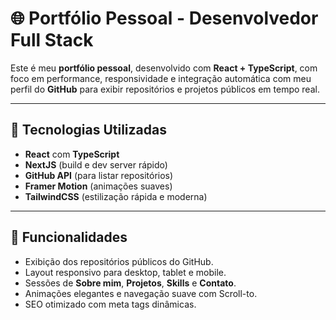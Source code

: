 # 🌐 Portfólio Pessoal - Desenvolvedor Full Stack

Este é meu **portfólio pessoal**, desenvolvido com **React + TypeScript**, com foco em performance, responsividade e integração automática com meu perfil do **GitHub** para exibir repositórios e projetos públicos em tempo real.

---

## 🧰 Tecnologias Utilizadas

- **React** com **TypeScript**
- **NextJS** (build e dev server rápido)
- **GitHub API** (para listar repositórios)
- **Framer Motion** (animações suaves)
- **TailwindCSS** (estilização rápida e moderna)

---

## 📸 Funcionalidades

- Exibição dos repositórios públicos do GitHub.
- Layout responsivo para desktop, tablet e mobile.
- Sessões de **Sobre mim**, **Projetos**, **Skills** e **Contato**.
- Animações elegantes e navegação suave com Scroll-to.
- SEO otimizado com meta tags dinâmicas.
